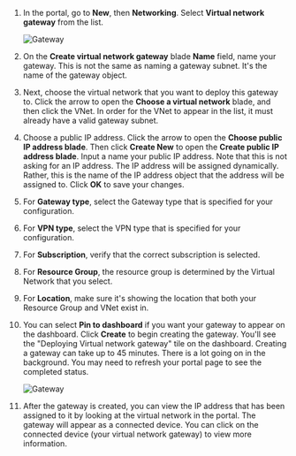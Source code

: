 1. In the portal, go to **New**, then **Networking**. Select **Virtual network gateway** from the list.
   
    ![Gateway](./media/vpn-gateway-add-gw-rm-portal-include/creategw250.png)
2. On the **Create virtual network gateway** blade **Name** field, name your gateway. This is not the same as naming a gateway subnet. It's the name of the gateway object.
3. Next, choose the virtual network that you want to deploy this gateway to. Click the arrow to open the **Choose a virtual network** blade, and then click the VNet. In order for the VNet to appear in the list, it must already have a valid gateway subnet.
4. Choose a public IP address. Click the arrow to open the **Choose public IP address blade**. Then click **Create New** to open the **Create public IP address blade**. Input a name your public IP address. Note that this is not asking for an IP address. The IP address will be assigned dynamically. Rather, this is the name of the IP address object that the address will be assigned to. Click **OK** to save your changes.
5. For **Gateway type**, select the Gateway type that is specified for your configuration.
6. For **VPN type**, select the VPN type that is specified for your configuration.
7. For **Subscription**, verify that the correct subscription is selected.
8. For **Resource Group**, the resource group is determined by the Virtual Network that you select.
9. For **Location**, make sure it's showing the location that both your Resource Group and VNet exist in.
10. You can select **Pin to dashboard** if you want your gateway to appear on the dashboard. Click **Create** to begin creating the gateway. You'll see the "Deploying Virtual network gateway" tile on the dashboard. Creating a gateway can take up to 45 minutes. There is a lot going on in the background. You may need to refresh your portal page to see the completed status.
    
    ![Gateway](./media/vpn-gateway-add-gw-rm-portal-include/deployvnetgw150.png)
11. After the gateway is created, you can view the IP address that has been assigned to it by looking at the virtual network in the portal. The gateway will appear as a connected device. You can click on the connected device (your virtual network gateway) to view more information.

